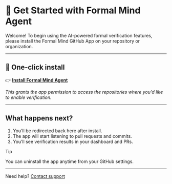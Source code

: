 # 🧠 Get Started with Formal Mind Agent


Welcome! To begin using the AI-powered formal verification features, please install the Formal Mind GitHub App on your repository or organization.

---

## 🚀 One-click install

👉 [**Install Formal Mind Agent**](https://github.com/apps/formal-mind-agent/installations/new)

_This grants the app permission to access the repositories where you'd like to enable verification._

---

## What happens next?

1. You’ll be redirected back here after install.
2. The app will start listening to pull requests and commits.
3. You’ll see verification results in your dashboard and PRs.

> [!TIP]
> You can uninstall the app anytime from your GitHub settings.

---

Need help? [Contact support](mailto:meek10k@gmail.com)
